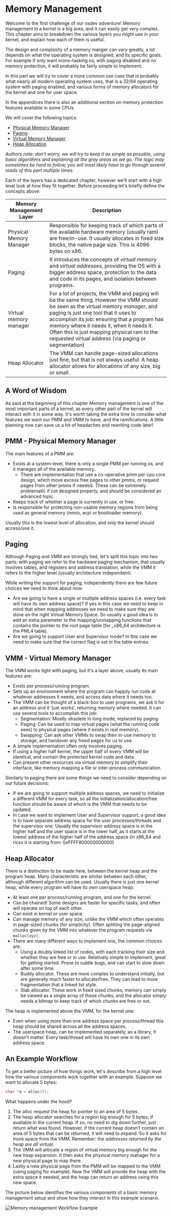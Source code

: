 # Memory Management

Welcome to the first challenge of our osdev adventure! Memory management in a kernel is a big area, and it can easily get very complex. This chapter aims to breakdown the various layers you might use in your kernel, and explain how each of them is useful.

The design and complexity of a memory manger can vary greatly, a lot depends on what the operating system is designed, and its specific goals. For example if only want mono-tasking os, with paging disabled and no memory protection, it will probably be fairly simple to implement.

In this part we will try to cover a more common use case that is probably what nearly all modern operating system uses, that is a 32/64 operating system with paging enabled, and various forms of memory allocators for the kernel and one for user space.

In the appendices there is also an additional section on memory protection features available in some CPUs.

We will cover the following topics:

* [Physical Memory Manager](02_Physical_Memory.md)
* [Paging](03_Paging.md)
* [Virtual Memory Manager](04_Virtual_Memory_Manager.md)
* [Heap Allocation](05_Heap_Allocation.md)

*Authors note: don't worry, we will try to keep it as simple as possible, using basic algorithms and explaining all the gray areas as we go. The logic may sometimes be hard to follow, you will most likely have to go through several reads of this part multiple times.*

Each of the layers has a dedicated chapter, however we'll start with a high level look at how they fit together. Before proceeding let's briefly define the concepts above:

| Memory Management Layer | Description |
|---|------|
| Physical Memory Manager | Responsible for keeping track of which parts of the available hardware memory (usually ram) are free/in-use. It usually allocates in fixed size blocks, the native page size. This is 4096 bytes on x86.|
| Paging | It introduces the concepts of *virtual memory* and *virtual addresses*, providing the OS with a bigger address space, protection to the data and code in its pages, and isolation between programs. |
| Virtual memory manager | For a lot of projects, the VMM and paging will be the same thing. However the VMM should be seen as the virtual memory *manager*, and paging is just one tool that it uses to accomplish its job: ensuring that a program has memory where it needs it, when it needs it. Often this is just mapping physical ram to the requested virtual address (via paging or segmentation) |
| Heap Allocator | The VMM can handle page-sized allocations just fine, but that is not always useful. A heap allocator allows for allocations of any size, big or small. |

## A Word of Wisdom

As said at the beginning of this chapter Memory management is one of the most important parts of a kernel, as every other part of the kernel will interact with it in some way. It's worth taking the extra time to consider what features we want our PMM and VMM to have, and the ramifications. A little planning now can save us a lot of headaches and rewriting code later!

## PMM - Physical Memory Manager

The main features of a PMM are:

- Exists at a system-level, there is only a single PMM per running os, and it manages all of the available memory.
  - There are implementation that use a co-operative pmm per cpu core design, which move excess free pages to other pmms, or request pages from other pmms if needed. These can be extremely problematic if not designed properly, and should be considered an advanced topic.
- Keeps track of whether a page is currently in use, or free.
- Is responsible for protecting non-usable memory regions from being used as general memory (mmio, acpi or bootloader memory).

Usually this is the lowest level of allocation, and only the kernel should access/use it.

## Paging

Although Paging and VMM are strongly tied, let's split this topic into two parts: with paging we refer to the hardware paging mechanism, that usually involves tables, and registers and address translation, while the VMM it refers to the higher level (usually architecture independent).

While writing the support for paging, independently there are few future choices we need to think about now:

* Are we going to have a single or multiple address spaces (i.e. every task will have its own address space)? If yes in this case we need to keep in mind that when mapping addresses we need to make sure they are done on the right Virtual Memory Space. So usually a good idea is to add an extra parameter to the mapping/unmapping functions that contains the pointer to the root page table (for _x86\_64 architecture is the PML4 table).
* Are we going to support User and Supervisor mode? In this case we need to make sure that the correct flag is set in the table entries.

## VMM - Virtual Memory Manager

The VMM works tight with paging, but it's a layer above, usually its main features are:

- Exists per process/running program.
- Sets up an environment where the program can happily run code at whatever addresses it needs, and access data where it needs too.
- The VMM can be thought of a black-box to user programs, we ask it for an address and it 'just works', returning memory where needed. It can use several tools to accomplish this job:
   - Segmentation: Mostly obsolete in long mode, replaced by paging.
   - Paging: Can be used to map virtual pages (what the running code sees) to physical pages (where it exists in real memory).
   - Swapping: Can ask other VMMs to swap their in-use memory to storage, and handover any freed pages for us to use.
- A simple implementation often only involves paging.
- If using a higher half kernel, the upper half of every VMM will be identical, and contain the protected kernel code and data.
- Can present other resources via virtual memory to simplify their interface, like memory mapping a file or inter-process communication.

Similarly to paging there are some things we need to consider depending on our future decisions:

* If we are going to support multiple address spaces, we need to initialize a different VMM for every task, so all the initialization/allocation/free function should be aware of which is the VMM that needs to be updated.
* In case we want to implement User and Supervisor support, a good idea is to have separate address space for the user processes/threads and the supervisor one. Usually the supervisor address space is in the higher half and the user space is in the lower half, as it starts at the lowest address of the higher half of the address space (in x86_64 and ricsv it is starting from: 0xFFFF800000000000)

## Heap Allocator

There is a distinction to be made here, between the kernel heap and the program heap. Many characteristic are similar between each other, although different algorithm can be used.
Usually there is just one kernel heap, while every program will have its own userspace heap.

- At least one per process/running program, and one for the kernel.
- Can be chained! Some designs are faster for specific tasks, and often will operate on top of each other.
- Can exist in kernel or user space.
- Can manage memory of any size, unlike the VMM which often operates in page-sized chunks (for simplicity). Often splitting the page-aligned chunks given by the VMM into whatever the program requests via `malloc(xyz)`.
- There are many different ways to implement one, the common choices are:
  - Using a doubly linked list of nodes, with each tracking their size and whether they are free or in use. Relatively simple to implement, great for getting started. Prone to subtle bugs, and can start to slow down after some time.
  - Buddy allocator. These are more complex to understand initially, but are generally much faster to allocate/free. They can lead to more fragmentation that a linked list style.
  - Slab allocator. These work in fixed sized chunks, memory can simply be viewed as a single array of these chunks, and the allocator simply needs a bitmap to keep track of which chunks are free or not.

The heap is implemented above the VMM, for the kernel one:

* Even when using more than one address space per process/thread this heap should be shared across all the address spaces.
* The userspace heap, can be implemented separately, as a library, it doesn't matter. Every task/thread will have its own one in its own address space.

## An Example Workflow

To get a better picture of how things work, let's describe from a high level how the various components work together with an example. Suppose we want to allocate 5 bytes:

```C
char *a = alloc(5);
```

What happens under the hood?

1. The alloc request the heap for pointer to an area of 5 bytes.
2. The heap allocator searches for a region big enough for 5 bytes, if available in the current heap. If so, no need to dig down further, just return what was found. However, if the current heap doesn't contain an area of 5 bytes that can be returned, it will need to expand. So it asks for more space from the VMM. Remember: the *addresses returned by the heap are all virtual*.
3. The VMM will allocate a region of virtual memory big enough for the new heap expansion. It then asks the physical memory manager for a new physical page to map there.
4. Lastly a new physical page from the PMM will be mapped to the VMM (using paging for example). Now the VMM will provide the heap with the extra space it needed, and the heap can return an address using this new space.

The picture below identifies the various components of a basic memory management setup and show how they interact in this example scenario.

![Memory management Workflow Example](/Images/memorymanager_example.jpg)
